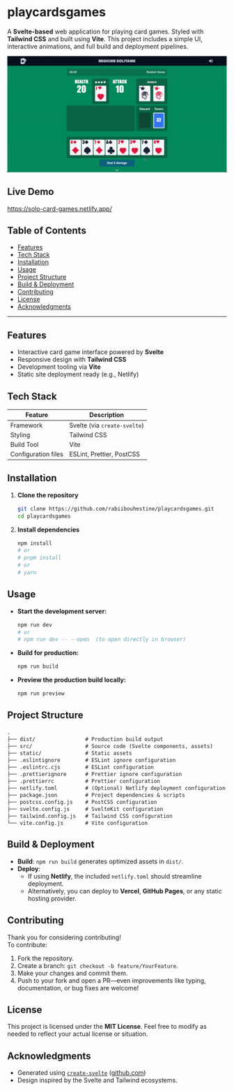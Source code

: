 # playcardsgames

A **Svelte-based** web application for playing card games. Styled with **Tailwind CSS** and built using **Vite**. This project includes a simple UI, interactive animations, and full build and deployment pipelines.

![Preview](preview.gif)

##  Live Demo

https://solo-card-games.netlify.app/

##  Table of Contents

- [Features](#features)
- [Tech Stack](#tech-stack)
- [Installation](#installation)
- [Usage](#usage)
- [Project Structure](#project-structure)
- [Build & Deployment](#build--deployment)
- [Contributing](#contributing)
- [License](#license)
- [Acknowledgments](#acknowledgments)

---

## Features

- Interactive card game interface powered by **Svelte**
- Responsive design with **Tailwind CSS**
- Development tooling via **Vite**
- Static site deployment ready (e.g., Netlify)

## Tech Stack

| Feature              | Description                         |
|----------------------|-------------------------------------|
| Framework            | Svelte (via `create-svelte`)        |
| Styling              | Tailwind CSS                        |
| Build Tool           | Vite                                |
| Configuration files  | ESLint, Prettier, PostCSS           |

## Installation

1. **Clone the repository**

   ```bash
   git clone https://github.com/rabiibouhestine/playcardsgames.git
   cd playcardsgames
   ```

2. **Install dependencies**

   ```bash
   npm install
   # or
   # pnpm install
   # or
   # yarn
   ```

## Usage

- **Start the development server:**

  ```bash
  npm run dev
  # or
  # npm run dev -- --open  (to open directly in browser)
  ```

- **Build for production:**

  ```bash
  npm run build
  ```

- **Preview the production build locally:**

  ```bash
  npm run preview
  ```

## Project Structure

```
.
├── dist/                # Production build output
├── src/                 # Source code (Svelte components, assets)
├── static/              # Static assets
├── .eslintignore        # ESLint ignore configuration
├── .eslintrc.cjs        # ESLint configuration
├── .prettierignore      # Prettier ignore configuration
├── .prettierrc          # Prettier configuration
├── netlify.toml         # (Optional) Netlify deployment configuration
├── package.json         # Project dependencies & scripts
├── postcss.config.js    # PostCSS configuration
├── svelte.config.js     # SvelteKit configuration
├── tailwind.config.js   # Tailwind CSS configuration
└── vite.config.js       # Vite configuration
```

## Build & Deployment

- **Build**: `npm run build` generates optimized assets in `dist/`.
- **Deploy**:  
  - If using **Netlify**, the included `netlify.toml` should streamline deployment.  
  - Alternatively, you can deploy to **Vercel**, **GitHub Pages**, or any static hosting provider.

## Contributing

Thank you for considering contributing!  
To contribute:

1. Fork the repository.  
2. Create a branch: `git checkout -b feature/YourFeature`.  
3. Make your changes and commit them.  
4. Push to your fork and open a PR—even improvements like typing, documentation, or bug fixes are welcome!

## License

This project is licensed under the **MIT License**. Feel free to modify as needed to reflect your actual license or situation.

## Acknowledgments

- Generated using [`create-svelte`](https://github.com/sveltejs/kit) ([github.com](https://github.com/rabiibouhestine/playcardsgames))  
- Design inspired by the Svelte and Tailwind ecosystems.
